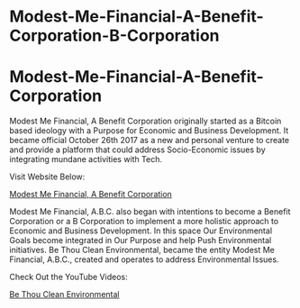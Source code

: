 # Modest-Me-Financial-A-Benefit-Corporation-B-Corporation

# Modest-Me-Financial-A-Benefit-Corporation
<!DOCTYPE html>
<html lang="en">
<head> 
<meta charset="utf-8" />
</head>
<body>
<p>Modest Me Financial, A Benefit Corporation originally started as a Bitcoin based ideology
with a Purpose for Economic and Business Development.
It became official October 26th 2017 as a new and personal venture to create and provide a platform
that could address Socio-Economic issues by integrating mundane activities with Tech.

<p>Visit Website Below:</p> 
<a href="https://modestmefinancial.square.site/" rel="external" title="Momefi">Modest Me Financial, A Benefit Corporation 
</a>
</p>
<p>Modest Me Financial, A.B.C. also began with intentions to become a Benefit Corporation
or a B Corporation to implement a more holistic approach to Economic and Business Development.
In this space Our Environmental Goals become integrated in Our Purpose and help Push Environmental initiatives.
Be Thou Clean Environmental, became the entity Modest Me Financial, A.B.C., created and operates to
address Environmental Issues.

<p>Check Out the YouTube Videos:</p>
<a href="https://m.youtube.com/channel/UCkPSwz-0hRatY29O-5A3j1g/about" rel="external" title="BTCENV">Be Thou Clean Environmental</a>
</p>
</body>
</html>
